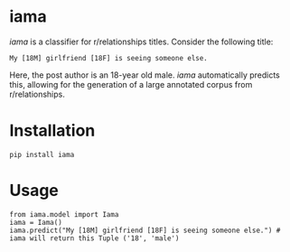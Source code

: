 iama
==============
_iama_ is a classifier for r/relationships titles. Consider the following title:

    My [18M] girlfriend [18F] is seeing someone else.

Here, the post author is an 18-year old male. _iama_ automatically predicts this, allowing for the generation of a large annotated corpus from r/relationships.

Installation
======

```
pip install iama
```

Usage
======

```
from iama.model import Iama
iama = Iama()
iama.predict("My [18M] girlfriend [18F] is seeing someone else.") # iama will return this Tuple ('18', 'male')
```

